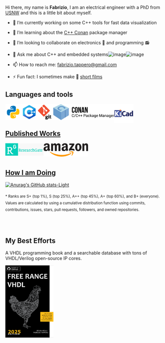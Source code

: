 Hi there, my name is **Fabrizio**, I am an electrical engineer with a PhD from [USNW](https://www.unsw.edu.au) and this is a little bit about myself.

- 🔨 I’m currently working on some C++ tools for fast data visualization
- 👀 I’m learning about the [C++ Conan](https://docs.conan.io/en/latest/) package manager
- 💖 I’m looking to collaborate on electronics 🔌 and programming 📻
- 💬 Ask me about C++ and embedded systems![image](https://user-images.githubusercontent.com/8971950/215501794-7e6782a8-44af-4dd9-99ad-e7942a494b1b.png)![image](https://user-images.githubusercontent.com/8971950/215501802-e8a9fa39-0c18-4fbf-bfaa-604194f2f478.png)


- 📫 How to reach me: fabrizio.tappero@gmail.com
- ⚡ Fun fact: I sometimes make 🎥 [short films](http://www.focusaway.com/)

## Languages and tools
<p><a href="https://github.com/fabriziotappero">
<img align="left" alt="" height="50px" src="https://github.com/fabriziotappero/fabriziotappero/blob/main/img/icons8-python-96.png" />
</p>

<p><a href="https://github.com/fabriziotappero">
<img align="left" alt="" height="50px" src="https://github.com/fabriziotappero/fabriziotappero/blob/main/img/icons8-c++-96.png" />
</p>

<p><a href="https://github.com/fabriziotappero">
<img align="left" alt="" height="50px" src="https://github.com/fabriziotappero/fabriziotappero/blob/main/img/icons8-git-96.png" />
</p>

<p><a href="https://github.com/fabriziotappero">
<img align="left" alt="" height="50px" src="https://github.com/fabriziotappero/fabriziotappero/blob/main/img/conan.png" />
</p>

<p><a href="https://github.com/fabriziotappero">
<img align="left" alt="" height="60px" src="https://github.com/fabriziotappero/fabriziotappero/blob/main/img/icons8-kicad-96.png" />
</p>

<br />
<br />
<br />

## Published Works
<p><a href="https://www.researchgate.net/profile/Fabrizio-Tappero">
<img align="left" alt="Python" width="120px" src="https://github.com/fabriziotappero/fabriziotappero/blob/main/img/research_gate.png"/>
</p>
  
<p><a href="https://www.amazon.com/s?k=fabrizio+tappero">
<img align="left" alt="Python" width="140px" src="https://github.com/fabriziotappero/fabriziotappero/blob/main/img/amazon.png"/>
</p>
<br />
<br />
<br />

## How I am Doing
[![Anurag's GitHub stats-Light](https://github-readme-stats.vercel.app/api?username=fabriziotappero&show_icons=true&theme=default#gh-light-mode-only)](https://github.com/anuraghazra/github-readme-stats#gh-light-mode-only)
 
<sub>* Ranks are S+ (top 1%), S (top 25%), A++ (top 45%), A+ (top 60%), and B+ (everyone). Values are calculated by using a cumulative distribution function using commits, contributions, issues, stars, pull requests, followers, and owned repositories.<sub>
<br />
<br />
<br />

  ## My Best Efforts
A VHDL programming book and a searchable database with tons of VHDL/Verilog open-source IP cores.
  
<p> <a href="https://github.com/fabriziotappero/Free-Range-VHDL-book">
<img align="left" src="https://github.com/fabriziotappero/Free-Range-VHDL-book/blob/master/pics/cover.png?raw=true" width="30%" alt=""/>
</p>
  
<p> <a href="https://fabriziotappero.github.io/opencores-scraper/cores.html">
<img align="left" src="https://github.com/fabriziotappero/opencores-scraper/blob/master/search_table.png?raw=true" width="50%" alt=""/>
</p>
<br />
<br />
<br />
